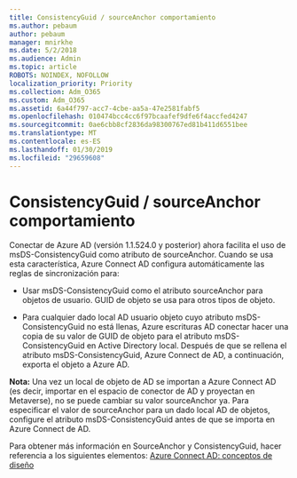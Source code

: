 ```yaml
---
title: ConsistencyGuid / sourceAnchor comportamiento
ms.author: pebaum
author: pebaum
manager: mnirkhe
ms.date: 5/2/2018
ms.audience: Admin
ms.topic: article
ROBOTS: NOINDEX, NOFOLLOW
localization_priority: Priority
ms.collection: Adm_O365
ms.custom: Adm_O365
ms.assetid: 6a44f797-acc7-4cbe-aa5a-47e2581fabf5
ms.openlocfilehash: 010474bcc4cc6f97bcaafef9dfe6f4accfed4247
ms.sourcegitcommit: 0ae6cbb8cf2836da98300767ed81b411d6551bee
ms.translationtype: MT
ms.contentlocale: es-ES
ms.lasthandoff: 01/30/2019
ms.locfileid: "29659608"
---
```

# <a name="consistencyguid--sourceanchor-behavior"></a>ConsistencyGuid / sourceAnchor comportamiento

Conectar de Azure AD (versión 1.1.524.0 y posterior) ahora facilita el uso de msDS-ConsistencyGuid como atributo de sourceAnchor. Cuando se usa esta característica, Azure Connect AD configura automáticamente las reglas de sincronización para:
  
- Usar msDS-ConsistencyGuid como el atributo sourceAnchor para objetos de usuario. GUID de objeto se usa para otros tipos de objeto.
    
- Para cualquier dado local AD usuario objeto cuyo atributo msDS-ConsistencyGuid no está llenas, Azure escrituras AD conectar hacer una copia de su valor de GUID de objeto para el atributo msDS-ConsistencyGuid en Active Directory local. Después de que se rellena el atributo msDS-ConsistencyGuid, Azure Connect de AD, a continuación, exporta el objeto a Azure AD.
    
 **Nota:** Una vez un local de objeto de AD se importan a Azure Connect AD (es decir, importar en el espacio de conector de AD y proyectan en Metaverse), no se puede cambiar su valor sourceAnchor ya. Para especificar el valor de sourceAnchor para un dado local AD de objetos, configure el atributo msDS-ConsistencyGuid antes de que se importa en Azure Connect de AD. 
  
Para obtener más información en SourceAnchor y ConsistencyGuid, hacer referencia a los siguientes elementos: [Azure Connect AD: conceptos de diseño](https://docs.microsoft.com/azure/active-directory/connect/active-directory-aadconnect-design-concepts)
  

